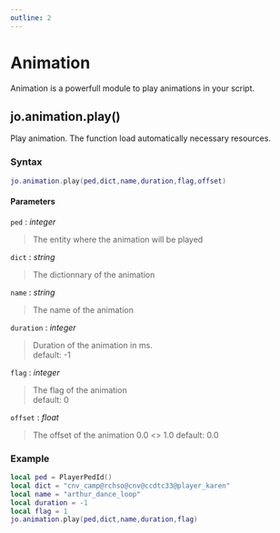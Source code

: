 ```yaml
---
outline: 2
---
```


# Animation

Animation is a powerfull module to play animations in your script.

## jo.animation.play()
Play animation. The function load automatically necessary resources.
### Syntax
```lua
jo.animation.play(ped,dict,name,duration,flag,offset)
```
#### Parameters
`ped` : *integer*
> The entity where the animation will be played
  
`dict` : *string*
> The dictionnary of the animation

`name` : *string*
> The name of the animation
  
`duration` : *integer* <BadgeOptional />
> Duration of the animation in ms.  
> default: -1
  

`flag` : *integer* <BadgeOptional />
> The flag of the animation  
> default: 0
  
`offset` : *float* <BadgeOptional />
> The offset of the animation
> 0.0 <> 1.0
> default: 0.0
  

### Example
```lua
local ped = PlayerPedId()
local dict = "cnv_camp@rchso@cnv@ccdtc33@player_karen"
local name = "arthur_dance_loop"
local duration = -1
local flag = 1
jo.animation.play(ped,dict,name,duration,flag)
```